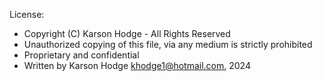 License:

 * Copyright (C) Karson Hodge - All Rights Reserved
 * Unauthorized copying of this file, via any medium is strictly prohibited
 * Proprietary and confidential
 * Written by Karson Hodge khodge1@hotmail.com, 2024
